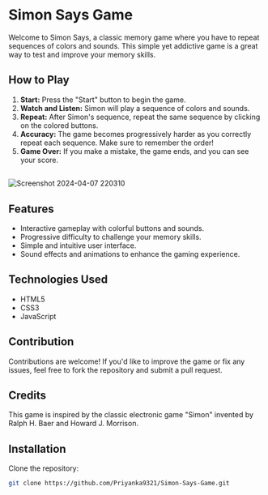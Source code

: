 # Simon Says Game

Welcome to Simon Says, a classic memory game where you have to repeat sequences of colors and sounds. This simple yet addictive game is a great way to test and improve your memory skills.

## How to Play

1. **Start:** Press the "Start" button to begin the game.
2. **Watch and Listen:** Simon will play a sequence of colors and sounds.
3. **Repeat:** After Simon's sequence, repeat the same sequence by clicking on the colored buttons.
4. **Accuracy:** The game becomes progressively harder as you correctly repeat each sequence. Make sure to remember the order!
5. **Game Over:** If you make a mistake, the game ends, and you can see your score.

## 
   
![Screenshot 2024-04-07 220310](https://github.com/Priyanka9321/Simon-Says-Game/assets/91218634/3a250798-09a9-4e71-912f-d5a840fe00f5)


## Features

- Interactive gameplay with colorful buttons and sounds.
- Progressive difficulty to challenge your memory skills.
- Simple and intuitive user interface.
- Sound effects and animations to enhance the gaming experience.

## Technologies Used
- HTML5
- CSS3
- JavaScript

## Contribution
Contributions are welcome! If you'd like to improve the game or fix any issues, feel free to fork the repository and submit a pull request.

## Credits
This game is inspired by the classic electronic game "Simon" invented by Ralph H. Baer and Howard J. Morrison.

## Installation

Clone the repository:

```bash
git clone https://github.com/Priyanka9321/Simon-Says-Game.git

